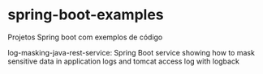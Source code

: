 # spring-boot-examples

Projetos Spring boot com exemplos de código

log-masking-java-rest-service: Spring Boot service showing how to mask sensitive data in application logs and tomcat access log with logback

